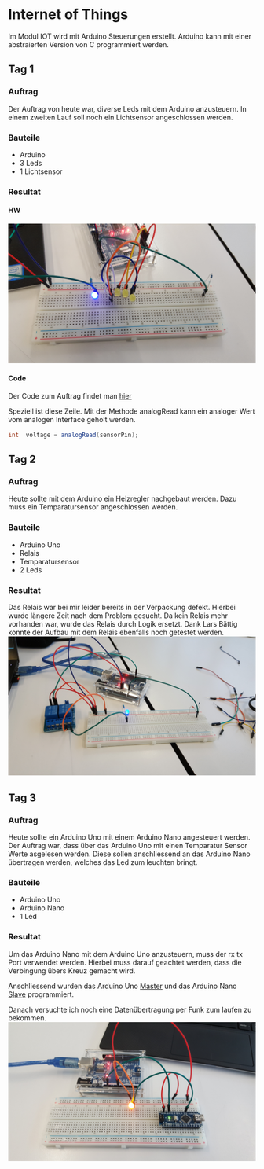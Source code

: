 # Internet of Things

Im Modul IOT wird mit Arduino Steuerungen erstellt.
Arduino kann mit einer abstraierten Version von C programmiert werden.

## Tag 1
### Auftrag
Der Auftrag von heute war, diverse Leds mit dem Arduino anzusteuern. 
In einem zweiten Lauf soll noch ein Lichtsensor angeschlossen werden.

### Bauteile
- Arduino
- 3 Leds
- 1 Lichtsensor

### Resultat
#### HW
![](res/tag_1.jpg)
#### Code
Der Code zum Auftrag findet man [hier](src/led_temp_driver.c)

Speziell ist diese Zeile. Mit der Methode analogRead kann ein analoger Wert vom analogen Interface geholt werden.

``` java
int  voltage = analogRead(sensorPin);
```

## Tag 2
### Auftrag
Heute sollte mit dem Arduino ein Heizregler nachgebaut werden.
Dazu muss ein Temparatursensor angeschlossen werden.
### Bauteile
- Arduino Uno
- Relais
- Temparatursensor
- 2 Leds

### Resultat

Das Relais war bei mir leider bereits in der Verpackung defekt. Hierbei wurde längere Zeit nach dem Problem gesucht.
Da kein Relais mehr vorhanden war, wurde das Relais durch Logik ersetzt.
Dank Lars Bättig konnte der Aufbau mit dem Relais ebenfalls noch getestet werden.
![](res/tag_2.jpg)

## Tag 3
### Auftrag
Heute sollte ein Arduino Uno mit einem Arduino Nano angesteuert werden.
Der Auftrag war, dass über das Arduino Uno mit einen Temparatur Sensor Werte asgelesen werden.
Diese sollen anschliessend an das Arduino Nano übertragen werden, welches das Led zum leuchten bringt.

### Bauteile

- Arduino Uno
- Arduino Nano
- 1 Led

### Resultat

Um das Arduino Nano mit dem Arduino Uno anzusteuern, muss der rx tx Port verwendet werden.
Hierbei muss darauf geachtet werden, dass die Verbingung übers Kreuz gemacht wird.

Anschliessend wurden das Arduino Uno [Master](src/master.c) und das Arduino Nano [Slave](src/slave.c) programmiert.

Danach versuchte ich noch eine Datenübertragung per Funk zum laufen zu bekommen.
![](res/tag_3.jpeg)